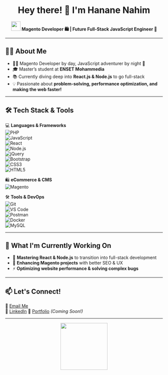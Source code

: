 <h1 align="center">Hey there! 👋 I'm Hanane Nahim</h1>

<p align="center">
  <img src="https://media.giphy.com/media/hvRJCLFzcasrR4ia7z/giphy.gif" width="30px"/>
  <b>Magento Developer 🛍 | Future Full-Stack JavaScript Engineer 🚀</b>
</p>

---

## 🦸‍♀️ About Me  
- 👩‍💻 Magento Developer by day, JavaScript adventurer by night 🌙  
- 🎓 Master’s student at **ENSET Mohammedia**  
- 📚 Currently diving deep into **React.js & Node.js** to go full-stack  
- 💡 Passionate about **problem-solving, performance optimization, and making the web faster!**  

---

## 🛠 Tech Stack & Tools  

💻 **Languages & Frameworks**  
![PHP](https://img.shields.io/badge/PHP-777BB4?style=for-the-badge&logo=php&logoColor=white)  
![JavaScript](https://img.shields.io/badge/JavaScript-F7DF1E?style=for-the-badge&logo=javascript&logoColor=black)  
![React](https://img.shields.io/badge/React-61DAFB?style=for-the-badge&logo=react&logoColor=black)  
![Node.js](https://img.shields.io/badge/Node.js-339933?style=for-the-badge&logo=nodedotjs&logoColor=white)  
![jQuery](https://img.shields.io/badge/jQuery-0769AD?style=for-the-badge&logo=jquery&logoColor=white)  
![Bootstrap](https://img.shields.io/badge/Bootstrap-563D7C?style=for-the-badge&logo=bootstrap&logoColor=white)  
![CSS3](https://img.shields.io/badge/CSS3-1572B6?style=for-the-badge&logo=css3&logoColor=white)  
![HTML5](https://img.shields.io/badge/HTML5-E34F26?style=for-the-badge&logo=html5&logoColor=white)  

🛍 **eCommerce & CMS**  
![Magento](https://img.shields.io/badge/Magento-EE672F?style=for-the-badge&logo=magento&logoColor=white)  

🛠 **Tools & DevOps**  
![Git](https://img.shields.io/badge/Git-F05032?style=for-the-badge&logo=git&logoColor=white)  
![VS Code](https://img.shields.io/badge/VS%20Code-007ACC?style=for-the-badge&logo=visual-studio-code&logoColor=white)  
![Postman](https://img.shields.io/badge/Postman-FF6C37?style=for-the-badge&logo=postman&logoColor=white)  
![Docker](https://img.shields.io/badge/Docker-2496ED?style=for-the-badge&logo=docker&logoColor=white)  
![MySQL](https://img.shields.io/badge/MySQL-4479A1?style=for-the-badge&logo=mysql&logoColor=white)  

---

## 🎯 What I'm Currently Working On  
- 🚀 **Mastering React & Node.js** to transition into full-stack development  
- 🛒 **Enhancing Magento projects** with better SEO & UX  
- ⚡ **Optimizing website performance & solving complex bugs**  

---

## 📫 Let's Connect!  
📧 [Email Me](mailto:hanane.nahim@gmail.com)  
💼 [LinkedIn](#)
🚀 [Portfolio](#) *(Coming Soon!)*  

---

<p align="center">
  <img src="https://media.giphy.com/media/SWoSkN6DxTszqIKEqv/giphy.gif" width="150px">
</p>
